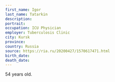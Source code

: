 ```yaml
---
first_name: Igor
last_name: Tatarkin
description: 
portrait: 
occupation: ICU Physician
employer: Tuberculosis Clinic
city: Kursk
province: 
country: Russia
source: https://ria.ru/20200427/1570617471.html
birth_date: 
death_date: 
---
```


54 years old.
